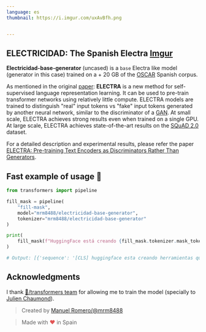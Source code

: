 ```yaml
---
language: es
thumbnail: https://i.imgur.com/uxAvBfh.png


---
```


## ELECTRICIDAD: The Spanish Electra [Imgur](https://imgur.com/uxAvBfh)

**Electricidad-base-generator** (uncased) is a ```base``` Electra like model (generator in this case) trained on a + 20 GB of  the [OSCAR](https://oscar-corpus.com/) Spanish corpus.

As mentioned in the original [paper](https://openreview.net/pdf?id=r1xMH1BtvB):
**ELECTRA** is a new method for self-supervised language representation learning. It can be used to pre-train transformer networks using relatively little compute. ELECTRA models are trained to distinguish "real" input tokens vs "fake" input tokens generated by another neural network, similar to the discriminator of a [GAN](https://arxiv.org/pdf/1406.2661.pdf). At small scale, ELECTRA achieves strong results even when trained on a single GPU. At large scale, ELECTRA achieves state-of-the-art results on the [SQuAD 2.0](https://rajpurkar.github.io/SQuAD-explorer/) dataset.

For a detailed description and experimental results, please refer the paper [ELECTRA: Pre-training Text Encoders as Discriminators Rather Than Generators](https://openreview.net/pdf?id=r1xMH1BtvB).





## Fast example of usage 🚀

```python
from transformers import pipeline

fill_mask = pipeline(
    "fill-mask",
    model="mrm8488/electricidad-base-generator",
    tokenizer="mrm8488/electricidad-base-generator"
)

print(
    fill_mask(f"HuggingFace está creando {fill_mask.tokenizer.mask_token} que la comunidad usa para resolver tareas de NLP.")
)

# Output: [{'sequence': '[CLS] huggingface esta creando herramientas que la comunidad usa para resolver tareas de nlp. [SEP]', 'score': 0.0896105170249939, 'token': 8760, 'token_str': 'herramientas'}, ...]

```

## Acknowledgments

I thank [🤗/transformers team](https://github.com/huggingface/transformers) for allowing me to train the model (specially to [Julien Chaumond](https://twitter.com/julien_c)).



> Created by [Manuel Romero/@mrm8488](https://twitter.com/mrm8488)

> Made with <span style="color: #e25555;">&hearts;</span> in Spain
